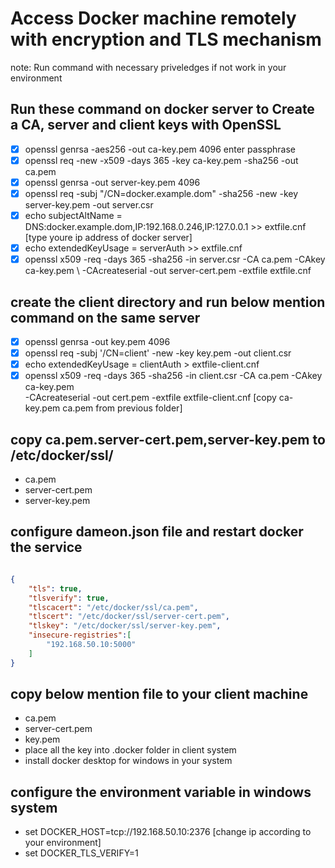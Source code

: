# Access Docker machine remotely with encryption and TLS mechanism #

note: Run command with necessary priveledges if not work in your environment

## Run these command on docker server to Create a CA, server and client keys with OpenSSL ##

- [x] openssl genrsa -aes256 -out ca-key.pem 4096 enter passphrase
- [x] openssl req -new -x509 -days 365 -key ca-key.pem -sha256 -out ca.pem
- [x] openssl genrsa -out server-key.pem 4096
- [x] openssl req -subj "/CN=docker.example.dom" -sha256 -new -key server-key.pem -out server.csr
- [x] echo subjectAltName = DNS:docker.example.dom,IP:192.168.0.246,IP:127.0.0.1 >> extfile.cnf [type youre ip address of docker server]
- [x] echo extendedKeyUsage = serverAuth >> extfile.cnf
- [x] openssl x509 -req -days 365 -sha256 -in server.csr -CA ca.pem -CAkey  ca-key.pem \ -CAcreateserial -out server-cert.pem -extfile extfile.cnf

## create the client directory and run below mention command on the same server ##

- [x] openssl genrsa -out key.pem 4096
- [x] openssl req -subj '/CN=client' -new -key key.pem -out client.csr
- [x] echo extendedKeyUsage = clientAuth > extfile-client.cnf
- [x] openssl x509 -req -days 365 -sha256 -in client.csr -CA ca.pem -CAkey ca-key.pem \
      -CAcreateserial -out cert.pem -extfile extfile-client.cnf [copy ca-key.pem ca.pem from previous folder]

## copy ca.pem.server-cert.pem,server-key.pem to  /etc/docker/ssl/ ##

- ca.pem
- server-cert.pem
- server-key.pem

## configure dameon.json file and restart docker the service ##

```json

{
    "tls": true,
    "tlsverify": true,
    "tlscacert": "/etc/docker/ssl/ca.pem",
    "tlscert": "/etc/docker/ssl/server-cert.pem",
    "tlskey": "/etc/docker/ssl/server-key.pem",   
    "insecure-registries":[
        "192.168.50.10:5000"
    ]
}

```

## copy below mention file to your client machine ##

- ca.pem
- server-cert.pem
- key.pem
- place all the key into .docker folder in client system
- install docker desktop for windows in your system

## configure the environment variable in windows system ##

- set DOCKER_HOST=tcp://192.168.50.10:2376 [change ip according to your environment]
- set DOCKER_TLS_VERIFY=1
